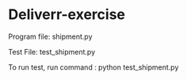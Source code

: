 # Deliverr-exercise

Program file: shipment.py

Test File: test_shipment.py

To run test, run command : python test_shipment.py
